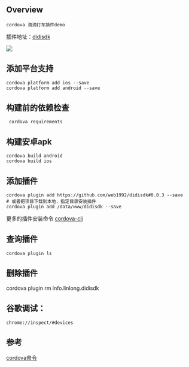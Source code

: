 Overview
---
	cordova 滴滴打车插件demo

插件地址：[didisdk](https://github.com/web1992/didisdk)

![](http://i.imgur.com/cXEKz9v.png)

添加平台支持
---
    cordova platform add ios --save
    cordova platform add android --save

构建前的依赖检查
---
     cordova requirements


构建安卓apk
---
    cordova build android
    cordova build ios

添加插件
---
    cordova plugin add https://github.com/web1992/didisdk#0.0.3 --save
    # 或者把项目下载到本地，指定目录安装插件
    cordova plugin add /data/www/didisdk --save

更多的插件安装命令 [cordova-cli](https://cordova.apache.org/docs/en/latest/reference/cordova-cli/index.html#deprecated-platforms)
	
查询插件
---
    cordova plugin ls

删除插件
----
   cordova plugin rm info.linlong.didisdk

谷歌调试：
---
    chrome://inspect/#devices

参考
---
[cordova命令](http://www.hangge.com/blog/cache/detail_1158.html)
